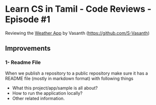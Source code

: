 # Learn CS in Tamil - Code Reviews - Episode #1

Reviewing the [Weather App](https://github.com/S-Vasanth/weather) by Vasanth (https://github.com/S-Vasanth)

## Improvements

### 1- Readme File

When we publish a repository to a public repository make sure it has a README file (mostly in markdown format) with following things

- What this project/app/sample is all about?
- How to run the application locally?
- Other related information.